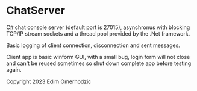 # ChatServer

C# chat console server (default port is 27015), asynchronus with blocking TCP/IP stream sockets and a thread pool provided by the .Net framework.

Basic logging of client connection, disconnection and sent messages.

Client app is basic winform GUI, with a small bug, login form will not close and can't be reused sometimes so shut down complete app before testing again.

Copyright 2023 Edim Omerhodzic

